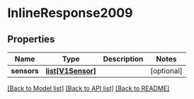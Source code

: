 # InlineResponse2009

## Properties
Name | Type | Description | Notes
------------ | ------------- | ------------- | -------------
**sensors** | [**list[V1Sensor]**](V1Sensor.md) |  | [optional] 

[[Back to Model list]](../README.md#documentation-for-models) [[Back to API list]](../README.md#documentation-for-api-endpoints) [[Back to README]](../README.md)


